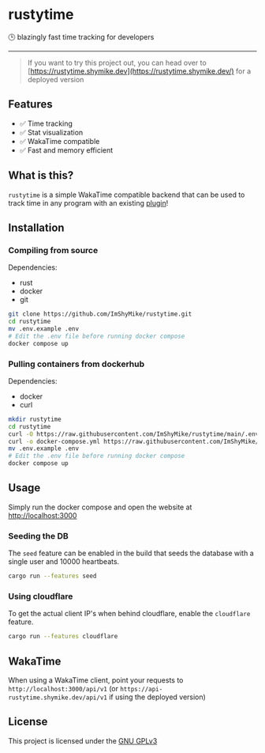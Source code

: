 # rustytime

🕒 blazingly fast time tracking for developers

---

> If you want to try this project out, you can head over to [https://rustytime.shymike.dev](https://rustytime.shymike.dev/) for a deployed version

## Features

- ✅ Time tracking
- ✅ Stat visualization
- ✅ WakaTime compatible
- ✅ Fast and memory efficient

## What is this?

`rustytime` is a simple WakaTime compatible backend that can be used to track time in any program with an existing [plugin](https://wakatime.com/plugins)!

## Installation

### Compiling from source

Dependencies:

- rust
- docker
- git

```bash
git clone https://github.com/ImShyMike/rustytime.git
cd rustytime
mv .env.example .env
# Edit the .env file before running docker compose
docker compose up
```

### Pulling containers from dockerhub

Dependencies:

- docker
- curl

```bash
mkdir rustytime
cd rustytime
curl -O https://raw.githubusercontent.com/ImShyMike/rustytime/main/.env.example
curl -o docker-compose.yml https://raw.githubusercontent.com/ImShyMike/rustytime/main/docker-compose.yml
mv .env.example .env
# Edit the .env file before running docker compose
docker compose up
```

## Usage

Simply run the docker compose and open the website at [http://localhost:3000](http://localhost:3000)

### Seeding the DB

The `seed` feature can be enabled in the build that seeds the database with a single user and 10000 heartbeats.

```bash
cargo run --features seed
```

### Using cloudflare

To get the actual client IP's when behind cloudflare, enable the `cloudflare` feature.

```bash
cargo run --features cloudflare
```

## WakaTime

When using a WakaTime client, point your requests to `http://localhost:3000/api/v1` (or `https://api-rustytime.shymike.dev/api/v1` if using the deployed version)

## License

This project is licensed under the [GNU GPLv3](./LICENSE)
